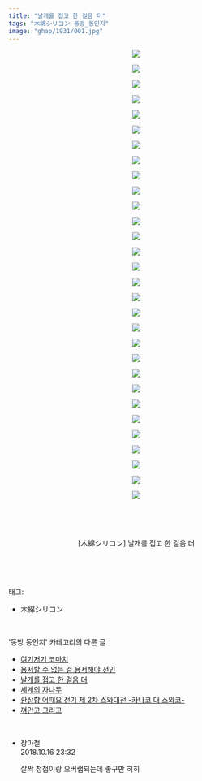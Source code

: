 ```yaml
---
title: "날개를 접고 한 걸음 더"
tags: "木綿シリコン 동방_동인지"
image: "ghap/1931/001.jpg"
---
```

<div class="article">
<p style="text-align: center; clear: none; float: none;"><img src="{{ site.nasurl }}/ghap/1931/001.jpg"/></p>
<p style="text-align: center; clear: none; float: none;"><img src="{{ site.nasurl }}/ghap/1931/002.jpg"/></p>
<p style="text-align: center; clear: none; float: none;"><img src="{{ site.nasurl }}/ghap/1931/003.jpg"/></p>
<p style="text-align: center; clear: none; float: none;"><img src="{{ site.nasurl }}/ghap/1931/004.jpg"/></p>
<p style="text-align: center; clear: none; float: none;"><img src="{{ site.nasurl }}/ghap/1931/005.jpg"/></p>
<p style="text-align: center; clear: none; float: none;"><img src="{{ site.nasurl }}/ghap/1931/006.jpg"/></p>
<p style="text-align: center; clear: none; float: none;"><img src="{{ site.nasurl }}/ghap/1931/007.jpg"/></p>
<p style="text-align: center; clear: none; float: none;"><img src="{{ site.nasurl }}/ghap/1931/008.jpg"/></p>
<p style="text-align: center; clear: none; float: none;"><img src="{{ site.nasurl }}/ghap/1931/009.jpg"/></p>
<p style="text-align: center; clear: none; float: none;"><img src="{{ site.nasurl }}/ghap/1931/010.jpg"/></p>
<p style="text-align: center; clear: none; float: none;"><img src="{{ site.nasurl }}/ghap/1931/011.jpg"/></p>
<p style="text-align: center; clear: none; float: none;"><img src="{{ site.nasurl }}/ghap/1931/012.jpg"/></p>
<p style="text-align: center; clear: none; float: none;"><img src="{{ site.nasurl }}/ghap/1931/013.jpg"/></p>
<p style="text-align: center; clear: none; float: none;"><img src="{{ site.nasurl }}/ghap/1931/014.jpg"/></p>
<p style="text-align: center; clear: none; float: none;"><img src="{{ site.nasurl }}/ghap/1931/015.jpg"/></p>
<p style="text-align: center; clear: none; float: none;"><img src="{{ site.nasurl }}/ghap/1931/016.jpg"/></p>
<p style="text-align: center; clear: none; float: none;"><img src="{{ site.nasurl }}/ghap/1931/017.jpg"/></p>
<p style="text-align: center; clear: none; float: none;"><img src="{{ site.nasurl }}/ghap/1931/018.jpg"/></p>
<p style="text-align: center; clear: none; float: none;"><img src="{{ site.nasurl }}/ghap/1931/019.jpg"/></p>
<p style="text-align: center; clear: none; float: none;"><img src="{{ site.nasurl }}/ghap/1931/020.jpg"/></p>
<p style="text-align: center; clear: none; float: none;"><img src="{{ site.nasurl }}/ghap/1931/021.jpg"/></p>
<p style="text-align: center; clear: none; float: none;"><img src="{{ site.nasurl }}/ghap/1931/022.jpg"/></p>
<p style="text-align: center; clear: none; float: none;"><img src="{{ site.nasurl }}/ghap/1931/023.jpg"/></p>
<p style="text-align: center; clear: none; float: none;"><img src="{{ site.nasurl }}/ghap/1931/024.jpg"/></p>
<p style="text-align: center; clear: none; float: none;"><img src="{{ site.nasurl }}/ghap/1931/025.jpg"/></p>
<p style="text-align: center; clear: none; float: none;"><img src="{{ site.nasurl }}/ghap/1931/026.jpg"/></p>
<p style="text-align: center; clear: none; float: none;"><img src="{{ site.nasurl }}/ghap/1931/027.jpg"/></p>
<p style="text-align: center; clear: none; float: none;"><img src="{{ site.nasurl }}/ghap/1931/028.jpg"/></p>
<p style="text-align: center; clear: none; float: none;"><img src="{{ site.nasurl }}/ghap/1931/029.jpg"/></p>
<p style="text-align: center; clear: none; float: none;"><img src="{{ site.nasurl }}/ghap/1931/030.jpg"/></p>
<p style="text-align: center; clear: none; float: none;"><br/></p>
<p style="text-align: center; clear: none; float: none;"><br/></p>
<p style="text-align: center; clear: none; float: none;">[木綿シリコン] 날개를 접고 한 걸음 더</p>
<p><br/></p>
</div><br/>
<div class="tagTrail">
<p>태그: </p>
<ul>
<li>木綿シリコン</li>
</ul>
</div><br/>
<div class="another">
<p>'동방 동인지' 카테고리의 다른 글</p>
<ul>
<li><a href="/2016-08-31-ghap_1933">여기저기 코마치</a></li>
<li><a href="/2016-08-31-ghap_1932">용서할 수 없는 걸 용서해야 선인</a></li>
<li><a href="/2016-08-31-ghap_1931">날개를 접고 한 걸음 더</a></li>
<li><a href="/2016-08-31-ghap_1930">세계의 자나두</a></li>
<li><a href="/2016-08-31-ghap_1929">환상향 어때요 전기 제 2차 스와대전 -카나코 대 스와코-</a></li>
<li><a href="/2016-08-31-ghap_1927">껴안고 그리고</a></li>
</ul>
</div><br/>
<div class="cb_module cb_fluid">
<div class="cb_wrt cb_profile">
<div class="comment">
<ul>
<li class="cb_thumb_off" id="comment15356806">
<div class="cb_comment_area">
<div class="cb_info_area">
<div class="cb_section">
<span class="cb_nick_name">장마철</span>
</div>
<div class="cb_section">
<span class="cb_date">2018.10.16 23:32 </span>
</div>
</div>
<div class="cb_dsc_comment">
<p class="cb_dsc">
											살짝 청첩이랑 오버랩되는데 좋구만 히히
										</p>
</div>
</div></li>
</ul>
</div>
</div><!-- commentList close -->
</div><br/>
